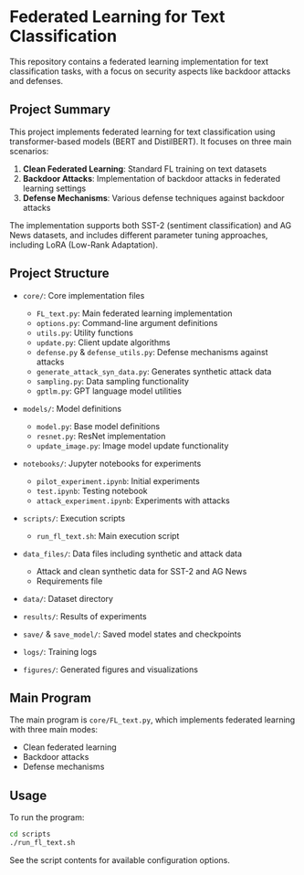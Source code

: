 # Federated Learning for Text Classification

This repository contains a federated learning implementation for text classification tasks, with a focus on security aspects like backdoor attacks and defenses.

## Project Summary

This project implements federated learning for text classification using transformer-based models (BERT and DistilBERT). It focuses on three main scenarios:

1. **Clean Federated Learning**: Standard FL training on text datasets
2. **Backdoor Attacks**: Implementation of backdoor attacks in federated learning settings
3. **Defense Mechanisms**: Various defense techniques against backdoor attacks

The implementation supports both SST-2 (sentiment classification) and AG News datasets, and includes different parameter tuning approaches, including LoRA (Low-Rank Adaptation).

## Project Structure

- `core/`: Core implementation files
  - `FL_text.py`: Main federated learning implementation
  - `options.py`: Command-line argument definitions
  - `utils.py`: Utility functions
  - `update.py`: Client update algorithms
  - `defense.py` & `defense_utils.py`: Defense mechanisms against attacks
  - `generate_attack_syn_data.py`: Generates synthetic attack data
  - `sampling.py`: Data sampling functionality
  - `gptlm.py`: GPT language model utilities

- `models/`: Model definitions
  - `model.py`: Base model definitions
  - `resnet.py`: ResNet implementation
  - `update_image.py`: Image model update functionality

- `notebooks/`: Jupyter notebooks for experiments
  - `pilot_experiment.ipynb`: Initial experiments
  - `test.ipynb`: Testing notebook
  - `attack_experiment.ipynb`: Experiments with attacks

- `scripts/`: Execution scripts
  - `run_fl_text.sh`: Main execution script

- `data_files/`: Data files including synthetic and attack data
  - Attack and clean synthetic data for SST-2 and AG News
  - Requirements file

- `data/`: Dataset directory

- `results/`: Results of experiments

- `save/` & `save_model/`: Saved model states and checkpoints

- `logs/`: Training logs

- `figures/`: Generated figures and visualizations

## Main Program

The main program is `core/FL_text.py`, which implements federated learning with three main modes:
- Clean federated learning
- Backdoor attacks
- Defense mechanisms

## Usage

To run the program:

```bash
cd scripts
./run_fl_text.sh
```

See the script contents for available configuration options. 
